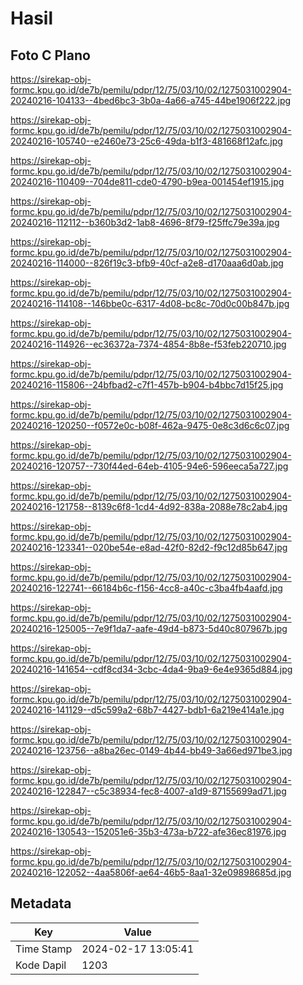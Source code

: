 # Hasil

## Foto C Plano

https://sirekap-obj-formc.kpu.go.id/de7b/pemilu/pdpr/12/75/03/10/02/1275031002904-20240216-104133--4bed6bc3-3b0a-4a66-a745-44be1906f222.jpg

https://sirekap-obj-formc.kpu.go.id/de7b/pemilu/pdpr/12/75/03/10/02/1275031002904-20240216-105740--e2460e73-25c6-49da-b1f3-481668f12afc.jpg

https://sirekap-obj-formc.kpu.go.id/de7b/pemilu/pdpr/12/75/03/10/02/1275031002904-20240216-110409--704de811-cde0-4790-b9ea-001454ef1915.jpg

https://sirekap-obj-formc.kpu.go.id/de7b/pemilu/pdpr/12/75/03/10/02/1275031002904-20240216-112112--b360b3d2-1ab8-4696-8f79-f25ffc79e39a.jpg

https://sirekap-obj-formc.kpu.go.id/de7b/pemilu/pdpr/12/75/03/10/02/1275031002904-20240216-114000--826f19c3-bfb9-40cf-a2e8-d170aaa6d0ab.jpg

https://sirekap-obj-formc.kpu.go.id/de7b/pemilu/pdpr/12/75/03/10/02/1275031002904-20240216-114108--146bbe0c-6317-4d08-bc8c-70d0c00b847b.jpg

https://sirekap-obj-formc.kpu.go.id/de7b/pemilu/pdpr/12/75/03/10/02/1275031002904-20240216-114926--ec36372a-7374-4854-8b8e-f53feb220710.jpg

https://sirekap-obj-formc.kpu.go.id/de7b/pemilu/pdpr/12/75/03/10/02/1275031002904-20240216-115806--24bfbad2-c7f1-457b-b904-b4bbc7d15f25.jpg

https://sirekap-obj-formc.kpu.go.id/de7b/pemilu/pdpr/12/75/03/10/02/1275031002904-20240216-120250--f0572e0c-b08f-462a-9475-0e8c3d6c6c07.jpg

https://sirekap-obj-formc.kpu.go.id/de7b/pemilu/pdpr/12/75/03/10/02/1275031002904-20240216-120757--730f44ed-64eb-4105-94e6-596eeca5a727.jpg

https://sirekap-obj-formc.kpu.go.id/de7b/pemilu/pdpr/12/75/03/10/02/1275031002904-20240216-121758--8139c6f8-1cd4-4d92-838a-2088e78c2ab4.jpg

https://sirekap-obj-formc.kpu.go.id/de7b/pemilu/pdpr/12/75/03/10/02/1275031002904-20240216-123341--020be54e-e8ad-42f0-82d2-f9c12d85b647.jpg

https://sirekap-obj-formc.kpu.go.id/de7b/pemilu/pdpr/12/75/03/10/02/1275031002904-20240216-122741--66184b6c-f156-4cc8-a40c-c3ba4fb4aafd.jpg

https://sirekap-obj-formc.kpu.go.id/de7b/pemilu/pdpr/12/75/03/10/02/1275031002904-20240216-125005--7e9f1da7-aafe-49d4-b873-5d40c807967b.jpg

https://sirekap-obj-formc.kpu.go.id/de7b/pemilu/pdpr/12/75/03/10/02/1275031002904-20240216-141654--cdf8cd34-3cbc-4da4-9ba9-6e4e9365d884.jpg

https://sirekap-obj-formc.kpu.go.id/de7b/pemilu/pdpr/12/75/03/10/02/1275031002904-20240216-141129--d5c599a2-68b7-4427-bdb1-6a219e414a1e.jpg

https://sirekap-obj-formc.kpu.go.id/de7b/pemilu/pdpr/12/75/03/10/02/1275031002904-20240216-123756--a8ba26ec-0149-4b44-bb49-3a66ed971be3.jpg

https://sirekap-obj-formc.kpu.go.id/de7b/pemilu/pdpr/12/75/03/10/02/1275031002904-20240216-122847--c5c38934-fec8-4007-a1d9-87155699ad71.jpg

https://sirekap-obj-formc.kpu.go.id/de7b/pemilu/pdpr/12/75/03/10/02/1275031002904-20240216-130543--152051e6-35b3-473a-b722-afe36ec81976.jpg

https://sirekap-obj-formc.kpu.go.id/de7b/pemilu/pdpr/12/75/03/10/02/1275031002904-20240216-122052--4aa5806f-ae64-46b5-8aa1-32e09898685d.jpg


## Metadata

| Key        | Value               |
| ---------- | ------------------- |
| Time Stamp | 2024-02-17 13:05:41 |
| Kode Dapil | 1203                |



